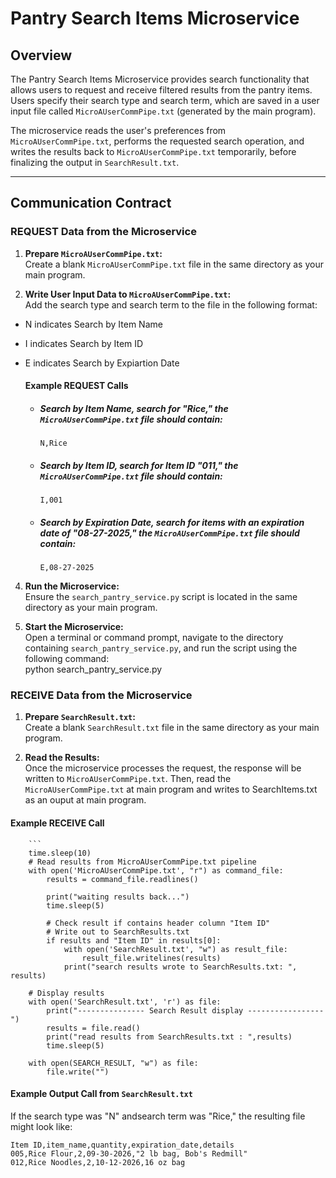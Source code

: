# Pantry Search Items Microservice

## Overview

The Pantry Search Items Microservice provides search functionality that allows users to request and receive filtered results from the pantry items. Users specify their search type and search term, which are saved in a user input file called `MicroAUserCommPipe.txt` (generated by the main program). 

The microservice reads the user's preferences from `MicroAUserCommPipe.txt`, performs the requested search operation, and writes the results back to `MicroAUserCommPipe.txt` temporarily, before finalizing the output in `SearchResult.txt`.

---

## Communication Contract

### REQUEST Data from the Microservice

1. **Prepare `MicroAUserCommPipe.txt`:**  
   Create a blank `MicroAUserCommPipe.txt` file in the same directory as your main program.  

2. **Write User Input Data to `MicroAUserCommPipe.txt`:**  
   Add the search type and search term to the file in the following format:<br>
- N indicates Search by Item Name
- I indicates Search by Item ID
- E indicates Search by Expiartion Date
   
    #### Example REQUEST Calls 

    - ##### Search by **Item Name**, search for "Rice," the `MicroAUserCommPipe.txt` file should contain:<br>
      `N,Rice`

    - ##### Search by **Item ID**, search for Item ID "011," the `MicroAUserCommPipe.txt` file should contain:<br>
      `I,001`

    - ##### Search by **Expiration Date**, search for items with an expiration date of "08-27-2025," the `MicroAUserCommPipe.txt` file should contain:<br>
      `E,08-27-2025`
4. **Run the Microservice:**  
   Ensure the `search_pantry_service.py` script is located in the same directory as your main program.  

5. **Start the Microservice:**  
   Open a terminal or command prompt, navigate to the directory containing `search_pantry_service.py`, and run the script using the following command:  
   python search_pantry_service.py

### RECEIVE Data from the Microservice

1. **Prepare `SearchResult.txt`:**  
Create a blank `SearchResult.txt` file in the same directory as your main program.  

2. **Read the Results:**  
Once the microservice processes the request, the response will be written to `MicroAUserCommPipe.txt`.  Then, read the `MicroAUserCommPipe.txt` at main program and writes to SearchItems.txt as an ouput at main program. 
#### Example RECEIVE Call
        ```
        time.sleep(10)
        # Read results from MicroAUserCommPipe.txt pipeline
        with open('MicroAUserCommPipe.txt', "r") as command_file:
            results = command_file.readlines()
         
            print("waiting results back...")
            time.sleep(5)

            # Check result if contains header column "Item ID"
            # Write out to SearchResults.txt
            if results and "Item ID" in results[0]:
                with open('SearchResult.txt', "w") as result_file:
                    result_file.writelines(results)
                print("search results wrote to SearchResults.txt: ", results)

        # Display results
        with open('SearchResult.txt', 'r') as file:
            print("--------------- Search Result display -----------------")
            results = file.read()
            print("read results from SearchResults.txt : ",results)
            time.sleep(5)
        
        with open(SEARCH_RESULT, "w") as file:
            file.write("")


#### Example Output Call from `SearchResult.txt`

If the search type was "N" andsearch term was "Rice," the resulting file might look like:<br>

```
Item ID,item_name,quantity,expiration_date,details
005,Rice Flour,2,09-30-2026,"2 lb bag, Bob's Redmill"
012,Rice Noodles,2,10-12-2026,16 oz bag

